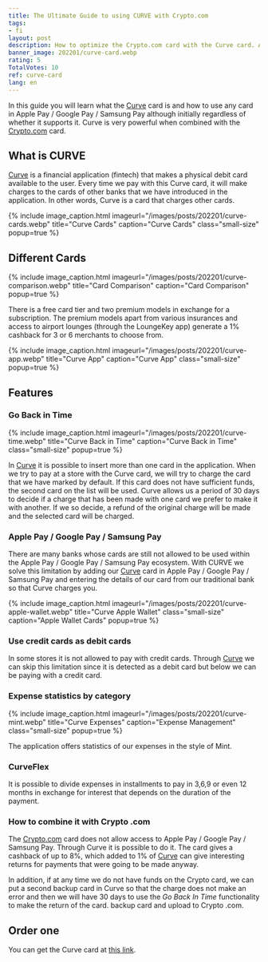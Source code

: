```yaml
---
title: The Ultimate Guide to using CURVE with Crypto.com
tags:
- fi
layout: post
description: How to optimize the Crypto.com card with the Curve card. Apple Pay. Google Pay, Samsung Pay.
banner_image: 202201/curve-card.webp
rating: 5
TotalVotes: 10
ref: curve-card
lang: en
---
```


<style>
	.small-size {
		width: 30%;
	}

</style>

In this guide you will learn what the <a rel="nofollow" href="https://www.curve.com/join#NVG48VJN">Curve</a> card is and how to use any card in Apple Pay / Google Pay / Samsung Pay although initially regardless of whether it supports it. Curve is very powerful when combined with the [Crypto.com](/what-is-crypto/) card.

## What is CURVE

<a rel="nofollow" href="https://www.curve.com/join#NVG48VJN">Curve</a> is a financial application (fintech) that makes a physical debit card available to the user. Every time we pay with this Curve card, it will make charges to the cards of other banks that we have introduced in the application. In other words, Curve is a card that charges other cards.

{% include image_caption.html imageurl="/images/posts/202201/curve-cards.webp" title="Curve Cards" caption="Curve Cards" class="small-size" popup=true %}

## Different Cards

{% include image_caption.html imageurl="/images/posts/202201/curve-comparison.webp" title="Card Comparison" caption="Card Comparison" popup=true %}

There is a free card tier and two premium models in exchange for a subscription. The premium models apart from various insurances and access to airport lounges (through the LoungeKey app) generate a 1% cashback for 3 or 6 merchants to choose from.

{% include image_caption.html imageurl="/images/posts/202201/curve-app.webp" title="Curve App" caption="Curve App" class="small-size" popup=true %}


## Features

### Go Back in Time

{% include image_caption.html imageurl="/images/posts/202201/curve-time.webp" title="Curve Back in Time" caption="Curve Back in Time" class="small-size" popup=true %}

In <a rel="nofollow" href="https://www.curve.com/join#NVG48VJN">Curve</a> it is possible to insert more than one card in the application. When we try to pay at a store with the Curve card, we will try to charge the card that we have marked by default. If this card does not have sufficient funds, the second card on the list will be used. Curve allows us a period of 30 days to decide if a charge that has been made with one card we prefer to make it with another. If we so decide, a refund of the original charge will be made and the selected card will be charged.

### Apple Pay / Google Pay / Samsung Pay

There are many banks whose cards are still not allowed to be used within the Apple Pay / Google Pay / Samsung Pay ecosystem. With CURVE we solve this limitation by adding our <a rel="nofollow" href="https://www.curve.com/join#NVG48VJN">Curve</a> card in Apple Pay / Google Pay / Samsung Pay and entering the details of our card from our traditional bank so that Curve charges you.

{% include image_caption.html imageurl="/images/posts/202201/curve-apple-wallet.webp" title="Curve Apple Wallet" class="small-size" caption="Apple Wallet Cards" popup=true %}

### Use credit cards as debit cards

In some stores it is not allowed to pay with credit cards. Through <a rel="nofollow" href="https://www.curve.com/join#NVG48VJN">Curve</a> we can skip this limitation since it is detected as a debit card but below we can be paying with a credit card.

### Expense statistics by category

{% include image_caption.html imageurl="/images/posts/202201/curve-mint.webp" title="Curve Expenses" caption="Expense Management" class="small-size" popup=true %}

The application offers statistics of our expenses in the style of Mint.

### CurveFlex

It is possible to divide expenses in installments to pay in 3,6,9 or even 12 months in exchange for interest that depends on the duration of the payment.

### How to combine it with Crypto .com

The [Crypto.com](/what-is-crypto/) card does not allow access to Apple Pay / Google Pay / Samsung Pay. Through Curve it is possible to do it. The card gives a cashback of up to 8%, which added to 1% of <a rel="nofollow" href="https://www.curve.com/join#NVG48VJN">Curve</a> can give interesting returns for payments that were going to be made anyway.

In addition, if at any time we do not have funds on the Crypto card, we can put a second backup card in Curve so that the charge does not make an error and then we will have 30 days to use the _Go Back In Time_ functionality to make the return of the card. backup card and upload to Crypto .com.

## Order one

You can get the Curve card at <a rel="nofollow" href="https://www.curve.com/join#NVG48VJN">this link</a>. 